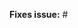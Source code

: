 <!--
Thank you for submitting a pull request!

Here's a checklist you might find useful.
[ ] There is an associated issue that is labelled
  'Bug' or 'Accepting PRs' or is in the Community milestone
[ ] Code is up-to-date with the `master` branch
[ ] You've successfully run `jake runtests` locally
[ ] You've signed the CLA
[ ] There are new or updated unit tests validating the change

Refer to CONTRIBUTING.MD for more details.
  https://github.com/Microsoft/TypeScript/blob/master/CONTRIBUTING.md
-->

**Fixes issue:** #
